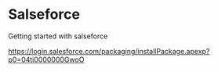 Salseforce
==========

Getting started with salseforce

https://login.salesforce.com/packaging/installPackage.apexp?p0=04ti0000000GwoO